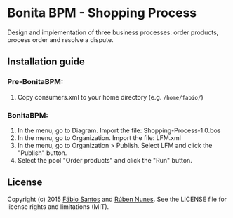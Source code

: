 # Bonita BPM - Shopping Process
Design and implementation of three business processes: order products, process order and resolve a dispute.

## Installation guide

### Pre-BonitaBPM:
1. Copy consumers.xml to your home directory (e.g. `/home/fabio/`)

### BonitaBPM:
1. In the menu, go to Diagram. Import the file: Shopping-Process-1.0.bos
1. In the menu, go to Organization. Import the file: LFM.xml
2. In the menu, go to Organization > Publish. Select LFM and click the "Publish" button.
3. Select the pool "Order products" and click the "Run" button.

## License
Copyright (c) 2015 [Fábio Santos](http://www.fabiosantos.me) and [Rúben Nunes](https://github.com/Jounter). See the LICENSE file for license rights and limitations (MIT).
